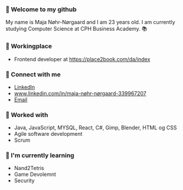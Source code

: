 ### 👋 Welcome to my github

My name is Maja Nøhr-Nørgaard and I am 23 years old.
I am currently studying Computer Science at CPH Business Academy. 📚

### 💼 Workingplace
- Frontend developer at https://place2book.com/da/index

### 🤝 Connect with me
- <a href=www.linkedin.com/in/maja-nøhr-nørgaard-339967207>LinkedIn</a> 
- www.linkedin.com/in/maja-nøhr-nørgaard-339967207
- <a href="maja.norgaard@gmail.com">Email</a>

### 💼 Worked with
- Java, JavaScript, MYSQL, React, C#, Gimp, Blender, HTML og CSS
- Agile software development
- Scrum

### 🌱 I'm currently learning
- Nand2Tetris
- Game Devolemnt
- Security 
